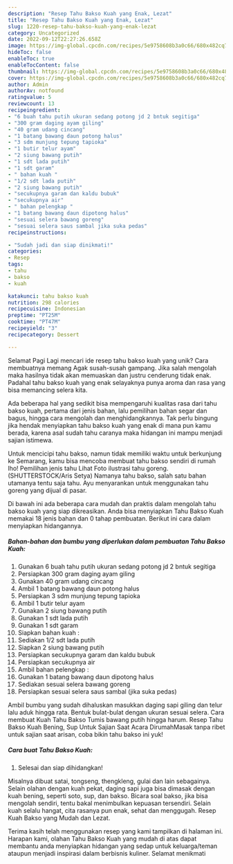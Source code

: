 ```yaml
---
description: "Resep Tahu Bakso Kuah yang Enak, Lezat"
title: "Resep Tahu Bakso Kuah yang Enak, Lezat"
slug: 1220-resep-tahu-bakso-kuah-yang-enak-lezat
category: Uncategorized
date: 2022-09-12T22:27:26.658Z
image: https://img-global.cpcdn.com/recipes/5e9758608b3a0c66/680x482cq70/tahu-bakso-kuah-foto-resep-utama.jpg
hideToc: false
enableToc: true
enableTocContent: false
thumbnail: https://img-global.cpcdn.com/recipes/5e9758608b3a0c66/680x482cq70/tahu-bakso-kuah-foto-resep-utama.jpg
cover: https://img-global.cpcdn.com/recipes/5e9758608b3a0c66/680x482cq70/tahu-bakso-kuah-foto-resep-utama.jpg
author: Admin
authorAv: notfound
ratingvalue: 5
reviewcount: 13
recipeingredient:
- "6 buah tahu putih ukuran sedang potong jd 2 bntuk segitiga"
- "300 gram daging ayam giling"
- "40 gram udang cincang"
- "1 batang bawang daun potong halus"
- "3 sdm munjung tepung tapioka"
- "1 butir telur ayam"
- "2 siung bawang putih"
- "1 sdt lada putih"
- "1 sdt garam"
- " bahan kuah "
- "1/2 sdt lada putih"
- "2 siung bawang putih"
- "secukupnya garam dan kaldu bubuk"
- "secukupnya air"
- " bahan pelengkap "
- "1 batang bawang daun dipotong halus"
- "sesuai selera bawang goreng"
- "sesuai selera saus sambal jika suka pedas"
recipeinstructions:

- "Sudah jadi dan siap dinikmati!"
categories:
- Resep
tags:
- tahu
- bakso
- kuah

katakunci: tahu bakso kuah 
nutrition: 298 calories
recipecuisine: Indonesian
preptime: "PT25M"
cooktime: "PT47M"
recipeyield: "3"
recipecategory: Dessert

---
```



Selamat Pagi Lagi mencari ide resep tahu bakso kuah yang unik? Cara membuatnya memang Agak susah-susah gampang. Jika salah mengolah maka hasilnya tidak akan memuaskan dan justru cenderung tidak enak. Padahal tahu bakso kuah yang enak selayaknya punya aroma dan rasa yang bisa memancing selera kita.


Ada beberapa hal yang sedikit bisa mempengaruhi kualitas rasa dari tahu bakso kuah, pertama dari jenis bahan, lalu pemilihan bahan segar dan bagus, hingga cara mengolah dan menghidangkannya. Tak perlu bingung jika hendak menyiapkan tahu bakso kuah yang enak di mana pun kamu berada, karena asal sudah tahu caranya maka hidangan ini mampu menjadi sajian istimewa.

Untuk mencicipi tahu bakso, namun tidak memiliki waktu untuk berkunjung ke Semarang, kamu bisa mencoba membuat tahu bakso sendiri di rumah lho! Pemilihan jenis tahu Lihat Foto ilustrasi tahu goreng. (SHUTTERSTOCK/Aris Setya) Namanya tahu bakso, salah satu bahan utamanya tentu saja tahu. Ayu menyarankan untuk menggunakan tahu goreng yang dijual di pasar.


Di bawah ini ada beberapa cara mudah dan praktis dalam mengolah tahu bakso kuah yang siap dikreasikan. Anda bisa menyiapkan Tahu Bakso Kuah memakai 18 jenis bahan dan 0 tahap pembuatan. Berikut ini cara dalam menyiapkan hidangannya.

<!--inarticleads1-->

##### Bahan-bahan dan bumbu yang diperlukan dalam pembuatan Tahu Bakso Kuah:

1. Gunakan 6 buah tahu putih ukuran sedang potong jd 2 bntuk segitiga
1. Persiapkan 300 gram daging ayam giling
1. Gunakan 40 gram udang cincang
1. Ambil 1 batang bawang daun potong halus
1. Persiapkan 3 sdm munjung tepung tapioka
1. Ambil 1 butir telur ayam
1. Gunakan 2 siung bawang putih
1. Gunakan 1 sdt lada putih
1. Gunakan 1 sdt garam
1. Siapkan  bahan kuah :
1. Sediakan 1/2 sdt lada putih
1. Siapkan 2 siung bawang putih
1. Persiapkan secukupnya garam dan kaldu bubuk
1. Persiapkan secukupnya air
1. Ambil  bahan pelengkap :
1. Gunakan 1 batang bawang daun dipotong halus
1. Sediakan sesuai selera bawang goreng
1. Persiapkan sesuai selera saus sambal (jika suka pedas)


Ambil bumbu yang sudah dihaluskan masukkan daging sapi giling dan telur lalu aduk hingga rata. Bentuk bulat-bulat dengan ukuran sesuai selera. Cara membuat Kuah Tahu Bakso Tumis bawang putih hingga harum. Resep Tahu Bakso Kuah Bening, Sup Untuk Sajian Saat Acara DirumahMasak tanpa ribet untuk sajian saat arisan, coba bikin tahu bakso ini yuk! 

<!--inarticleads2-->

##### Cara buat Tahu Bakso Kuah:


1. Selesai dan siap dihidangkan!

Misalnya dibuat satai, tongseng, thengkleng, gulai dan lain sebagainya. Selain olahan dengan kuah pekat, daging sapi juga bisa dimasak dengan kuah bening, seperti soto, sup, dan bakso. Bicara soal bakso, jika bisa mengolah sendiri, tentu bakal menimbulkan kepuasan tersendiri. Selain kuah selalu hangat, cita rasanya pun enak, sehat dan menggugah. Resep Kuah Bakso yang Mudah dan Lezat. 

Terima kasih telah menggunakan resep yang kami tampilkan di halaman ini. Harapan kami, olahan Tahu Bakso Kuah yang mudah di atas dapat membantu anda menyiapkan hidangan yang sedap untuk keluarga/teman ataupun menjadi inspirasi dalam berbisnis kuliner. Selamat menikmati
